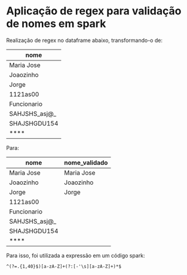 # Aplicação de regex para validação de nomes em spark

Realização de regex no dataframe abaixo, transformando-o de: 

| nome  |
| ------------- |
| Maria Jose  | 
| Joaozinho |
|Jorge |
|1121as00 |
|Funcionario |
|SAHJSHS_asj@_ |
|SHAJSHGDU154 |
|**** |

Para: 

| nome  | nome_validado
| ------------- | -------------
| Maria Jose  | Maria Jose
| Joaozinho | Joaozinho
|Jorge | Jorge
|1121as00 |
|Funcionario |
|SAHJSHS_asj@_ |
|SHAJSHGDU154 |
|**** |


Para isso, foi utilizada a expressão em um código spark: 

```
^(?=.{1,40}$)[a-zA-Z]+(?:[-'\s][a-zA-Z]+)*$
```

